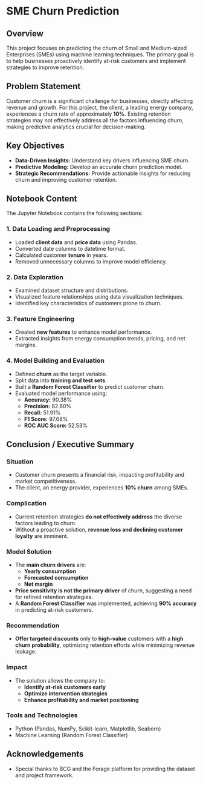 # SME Churn Prediction

## Overview
This project focuses on predicting the churn of Small and Medium-sized Enterprises (SMEs) using machine learning techniques. The primary goal is to help businesses proactively identify at-risk customers and implement strategies to improve retention.

## Problem Statement
Customer churn is a significant challenge for businesses, directly affecting revenue and growth. For this project, the client, a leading energy company, experiences a churn rate of approximately **10%**. Existing retention strategies may not effectively address all the factors influencing churn, making predictive analytics crucial for decision-making.

## Key Objectives
- **Data-Driven Insights:** Understand key drivers influencing SME churn.
- **Predictive Modeling:** Develop an accurate churn prediction model.
- **Strategic Recommendations:** Provide actionable insights for reducing churn and improving customer retention.

## Notebook Content
The Jupyter Notebook contains the following sections:

### 1. Data Loading and Preprocessing
- Loaded **client data** and **price data** using Pandas.
- Converted date columns to datetime format.
- Calculated customer **tenure** in years.
- Removed unnecessary columns to improve model efficiency.

### 2. Data Exploration
- Examined dataset structure and distributions.
- Visualized feature relationships using data visualization techniques.
- Identified key characteristics of customers prone to churn.

### 3. Feature Engineering
- Created **new features** to enhance model performance.
- Extracted insights from energy consumption trends, pricing, and net margins.

### 4. Model Building and Evaluation
- Defined **churn** as the target variable.
- Split data into **training and test sets**.
- Built a **Random Forest Classifier** to predict customer churn.
- Evaluated model performance using:
  - **Accuracy:** 90.38%
  - **Precision:** 82.60%
  - **Recall:** 51.91%
  - **F1 Score:** 97.68%
  - **ROC AUC Score:** 52.53%

## Conclusion / Executive Summary

### **Situation**
- Customer churn presents a financial risk, impacting profitability and market competitiveness.
- The client, an energy provider, experiences **10% churn** among SMEs.

### **Complication**
- Current retention strategies **do not effectively address** the diverse factors leading to churn.
- Without a proactive solution, **revenue loss and declining customer loyalty** are imminent.

### **Model Solution**
- The **main churn drivers** are:
  - **Yearly consumption**
  - **Forecasted consumption**
  - **Net margin**
- **Price sensitivity is not the primary driver** of churn, suggesting a need for refined retention strategies.
- A **Random Forest Classifier** was implemented, achieving **90% accuracy** in predicting at-risk customers.

### **Recommendation**
- **Offer targeted discounts** only to **high-value** customers with a **high churn probability**, optimizing retention efforts while minimizing revenue leakage.

### **Impact**
- The solution allows the company to:
  - **Identify at-risk customers early**
  - **Optimize intervention strategies**
  - **Enhance profitability and market positioning**

### **Tools and Technologies**

- Python (Pandas, NumPy, Scikit-learn, Matplotlib, Seaborn)
- Machine Learning (Random Forest Classifier)

## Acknowledgements

- Special thanks to BCG and the Forage platform for providing the dataset and project framework.
